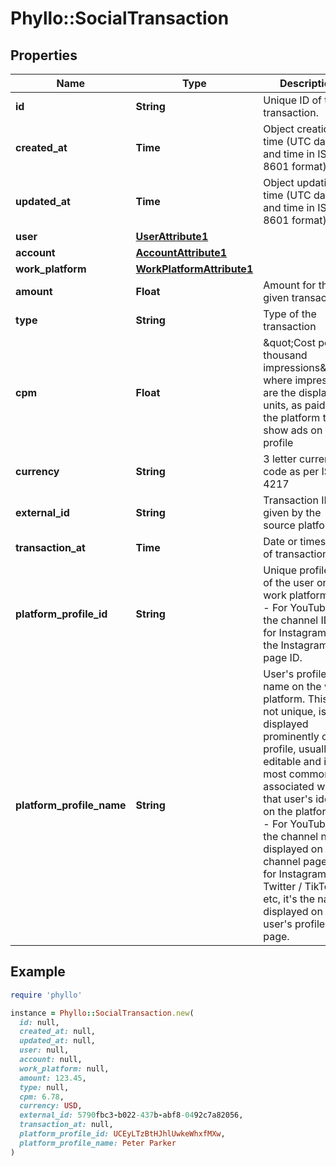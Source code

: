 # Phyllo::SocialTransaction

## Properties

| Name | Type | Description | Notes |
| ---- | ---- | ----------- | ----- |
| **id** | **String** | Unique ID of the transaction. |  |
| **created_at** | **Time** | Object creation time (UTC date and time in ISO 8601 format) |  |
| **updated_at** | **Time** | Object updation time (UTC date and time in ISO 8601 format) |  |
| **user** | [**UserAttribute1**](UserAttribute1.md) |  |  |
| **account** | [**AccountAttribute1**](AccountAttribute1.md) |  |  |
| **work_platform** | [**WorkPlatformAttribute1**](WorkPlatformAttribute1.md) |  |  |
| **amount** | **Float** | Amount for the given transaction |  |
| **type** | **String** | Type of the transaction |  |
| **cpm** | **Float** | \&quot;Cost per thousand impressions\&quot;, where impressions are the display units, as paid by the platform to show ads on the profile |  |
| **currency** | **String** | 3 letter currency code as per ISO 4217 |  |
| **external_id** | **String** | Transaction ID given by the source platform |  |
| **transaction_at** | **Time** | Date or timestamp of transaction |  |
| **platform_profile_id** | **String** | Unique profile ID of the user on the work platform.   Ex - For YouTube it&#39;s the channel ID and for Instagram it&#39;s the Instagram page ID. |  |
| **platform_profile_name** | **String** | User&#39;s profile name on the work platform. This is not unique, is displayed prominently on the profile, usually editable and is most commonly associated with that user&#39;s identity on the platform.  Ex - For YouTube, it&#39;s the channel name displayed on the channel page and for Instagram / Twitter / TikTok etc, it&#39;s the name displayed on the user&#39;s profile page. |  |

## Example

```ruby
require 'phyllo'

instance = Phyllo::SocialTransaction.new(
  id: null,
  created_at: null,
  updated_at: null,
  user: null,
  account: null,
  work_platform: null,
  amount: 123.45,
  type: null,
  cpm: 6.78,
  currency: USD,
  external_id: 5790fbc3-b022-437b-abf8-0492c7a82056,
  transaction_at: null,
  platform_profile_id: UCEyLTzBtHJhlUwkeWhxfMXw,
  platform_profile_name: Peter Parker
)
```

